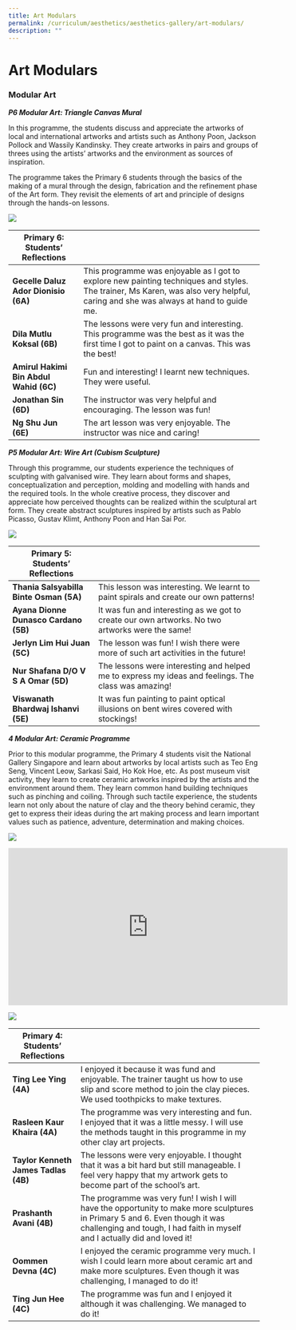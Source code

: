 ```yaml
---
title: Art Modulars
permalink: /curriculum/aesthetics/aesthetics-gallery/art-modulars/
description: ""
---
```

# **Art Modulars**

### Modular Art

**_P6 Modular Art: Triangle Canvas Mural_**

In this programme, the students discuss and appreciate the artworks of local and international artworks and artists such as Anthony Poon, Jackson Pollock and Wassily Kandinsky. They create artworks in pairs and groups of threes using the artists’ artworks and the environment as sources of inspiration.

The programme takes the Primary 6 students through the basics of the making of a mural through the design, fabrication and the refinement phase of the Art form. They revisit the elements of art and principle of designs through the hands-on lessons.

![](/images/P6%20Art%20mordular_2019_01.jpg)

| Primary 6: Students’ Reflections 	|  	|
|---	|---	|
| **Gecelle Daluz Ador Dionisio (6A)** 	| This programme was enjoyable as I got to explore new painting techniques and styles. The trainer, Ms Karen, was also very helpful, caring and she was always at hand to guide me. 	|
| **Dila Mutlu Koksal (6B)** 	| The lessons were very fun and interesting. This programme was the best as it was the first time I got to paint on a canvas. This was the best! 	|
| **Amirul Hakimi Bin Abdul Wahid (6C)** 	| Fun and interesting! I learnt new techniques. They were useful. 	|
| **Jonathan Sin (6D)** 	| The instructor was very helpful and encouraging. The lesson was fun! 	|
| **Ng Shu Jun (6E)** 	| The art lesson was very enjoyable. The instructor was nice and caring! 	|



**_P5 Modular Art: Wire Art (Cubism Sculpture)_**

Through this programme, our students experience the techniques of sculpting with galvanised wire. They learn about forms and shapes, conceptualization and perception, molding and modelling with hands and the required tools. In the whole creative process, they discover and appreciate how perceived thoughts can be realized within the sculptural art form. They create abstract sculptures inspired by artists such as Pablo Picasso, Gustav Klimt, Anthony Poon and Han Sai Por.


![](/images/P5%20Art%20mordular_2019_01.jpg)


| Primary 5: Students’ Reflections 	|  	|
|---	|---	|
| **Thania Salsyabilla Binte Osman (5A)** 	| This lesson was interesting. We learnt to paint spirals and create our own patterns! 	|
| **Ayana Dionne Dunasco Cardano (5B)** 	| It was fun and interesting as we got to create our own artworks. No two artworks were the same! 	|
| **Jerlyn Lim Hui Juan (5C)** 	| The lesson was fun! I wish there were more of such art activities in the future! 	|
| **Nur Shafana D/O V S A Omar (5D)** 	| The lessons were interesting and helped me to express my ideas and feelings. The class was amazing! 	|
| **Viswanath Bhardwaj Ishanvi (5E)** 	| It was fun painting to paint optical illusions on bent wires covered with stockings! 	|


**_4 Modular Art: Ceramic Programme_**  

Prior to this modular programme, the Primary 4 students visit the National Gallery Singapore and learn about artworks by local artists such as Teo Eng Seng, Vincent Leow, Sarkasi Said, Ho Kok Hoe, etc. As post museum visit activity, they learn to create ceramic artworks inspired by the artists and the environment around them. They learn common hand building techniques such as pinching and coiling. Through such tactile experience, the students learn not only about the nature of clay and the theory behind ceramic, they get to express their ideas during the art making process and learn important values such as patience, adventure, determination and making choices.

![](/images/P4%20Art%20mordular_2019_01.jpg)







<iframe width="560" height="315" src="https://www.youtube.com/embed/Gj3yY4tb2yo" title="YouTube video player" frameborder="0" allow="accelerometer; autoplay; clipboard-write; encrypted-media; gyroscope; picture-in-picture" allowfullscreen></iframe>


![](/images/P4%20Art%20mordular_2019_02.jpg)


| Primary 4: Students’ Reflections 	|  	|
|---	|---	|
| **Ting Lee Ying (4A)** 	| I enjoyed it because it was fund and enjoyable. The trainer taught us how to use slip and score method to join the clay pieces. We used toothpicks to make textures. 	|
| **Rasleen Kaur Khaira (4A)** 	| The programme was very interesting and fun. I enjoyed that it was a little messy. I will use the methods taught in this programme in my other clay art projects. 	|
| **Taylor Kenneth James Tadlas (4B)** 	| The lessons were very enjoyable. I thought that it was a bit hard but still manageable. I feel very happy that my artwork gets to become part of the school’s art. 	|
| **Prashanth Avani (4B)** 	| The programme was very fun! I wish I will have the opportunity to make more sculptures in Primary 5 and 6. Even though it was challenging and tough, I had faith in myself and I actually did and loved it! 	|
| **Oommen Devna (4C)** 	| I enjoyed the ceramic programme very much. I wish I could learn more about ceramic art and make more sculptures. Even though it was challenging, I managed to do it! 	|
| **Ting Jun Hee (4C)** 	| The programme was fun and I enjoyed it although it was challenging. We managed to do it! 	|